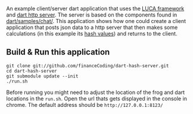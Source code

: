 An example client/server dart application that uses the [LUCA framework][LUCA] and [dart http server][HTTPserver]. The server is based on the components found in [dart/samples/chat/][HTTPserver]. This application shows how one could create a client application that posts json data to a http server that then makes some calculations (in this example its [hash values][HASHES]) and returns to the client. 

Build & Run this application
----------------------------

    git clone git://github.com/financeCoding/dart-hash-server.git
    cd dart-hash-server
    git submodule update --init
    ./run.sh

Before running you might need to adjust the location of the frog and dart locations in the `run.sh`. Open the url thats gets displayed in the console in chrome. The default address should be `http://127.0.0.1:8123/`

[LUCA]: https://github.com/LUCA-Studios-LLC/LUCA-UI-Framework-for-Dart
[HTTPserver]:https://code.google.com/p/dart/source/browse/#svn%2Fbranches%2Fbleeding_edge%2Fdart%2Fsamples%2Fchat
[HASHES]:https://github.com/financeCoding/dart-hash-server/tree/master/src/HashLib

